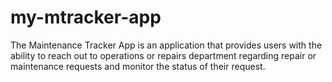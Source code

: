 # my-mtracker-app
The Maintenance Tracker App is an application that provides users with the ability to reach out to operations or repairs department regarding repair or maintenance requests and monitor the status of their request.
